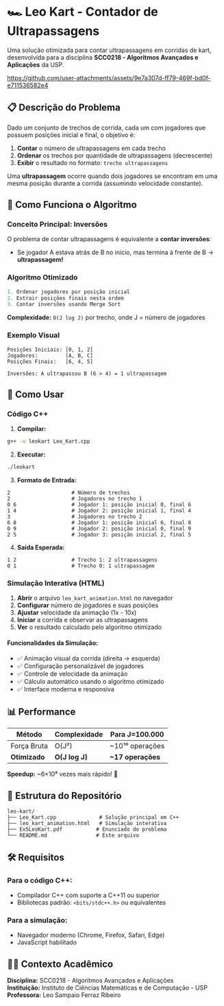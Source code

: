 # 🏎️ Leo Kart - Contador de Ultrapassagens

Uma solução otimizada para contar ultrapassagens em corridas de kart, desenvolvida para a disciplina **SCC0218 - Algoritmos Avançados e Aplicações** da USP.

https://github.com/user-attachments/assets/9e7a307d-ff79-469f-bd0f-e711536582e4

## 📋 Descrição do Problema

Dado um conjunto de trechos de corrida, cada um com jogadores que possuem posições inicial e final, o objetivo é:

1. **Contar** o número de ultrapassagens em cada trecho
2. **Ordenar** os trechos por quantidade de ultrapassagens (decrescente)
3. **Exibir** o resultado no formato: `trecho ultrapassagens`

Uma **ultrapassagem** ocorre quando dois jogadores se encontram em uma mesma posição durante a corrida (assumindo velocidade constante).

## 🧠 Como Funciona o Algoritmo

### Conceito Principal: Inversões
O problema de contar ultrapassagens é equivalente a **contar inversões**:
- Se jogador A estava atrás de B no início, mas termina à frente de B → **ultrapassagem!**

### Algoritmo Otimizado
```cpp
1. Ordenar jogadores por posição inicial
2. Extrair posições finais nesta ordem  
3. Contar inversões usando Merge Sort
```

**Complexidade:** `O(J log J)` por trecho, onde J = número de jogadores

### Exemplo Visual
```
Posições Iniciais: [0, 1, 2]
Jogadores:         [A, B, C]  
Posições Finais:   [6, 4, 5]

Inversões: A ultrapassou B (6 > 4) = 1 ultrapassagem
```

## 🚀 Como Usar

### Código C++

1. **Compilar:**
```bash
g++ -o leokart Leo_Kart.cpp
```

2. **Executar:**
```bash
./leokart
```

3. **Formato de Entrada:**
```
2                    # Número de trechos
2                    # Jogadores no trecho 1
0 6                  # Jogador 1: posição inicial 0, final 6  
1 4                  # Jogador 2: posição inicial 1, final 4
3                    # Jogadores no trecho 2
6 8                  # Jogador 1: posição inicial 6, final 8
0 9                  # Jogador 2: posição inicial 0, final 9  
2 5                  # Jogador 3: posição inicial 2, final 5
```

4. **Saída Esperada:**
```
1 2                  # Trecho 1: 2 ultrapassagens
0 1                  # Trecho 0: 1 ultrapassagem  
```

### Simulação Interativa (HTML)

1. **Abrir** o arquivo `leo_kart_animation.html` no navegador
2. **Configurar** número de jogadores e suas posições
3. **Ajustar** velocidade da animação (1x - 10x)
4. **Iniciar** a corrida e observar as ultrapassagens
5. **Ver** o resultado calculado pelo algoritmo otimizado

#### Funcionalidades da Simulação:
- ✅ Animação visual da corrida (direita → esquerda)
- ✅ Configuração personalizável de jogadores
- ✅ Controle de velocidade da animação
- ✅ Cálculo automático usando o algoritmo otimizado
- ✅ Interface moderna e responsiva

## 📊 Performance

| Método | Complexidade | Para J=100.000 |
|--------|-------------|----------------|
| Força Bruta | O(J²) | ~10¹⁰ operações |
| **Otimizado** | **O(J log J)** | **~17 operações** |

**Speedup:** ~6×10⁸ vezes mais rápido! 🚀

## 📁 Estrutura do Repositório

```
leo-kart/
├── Leo_Kart.cpp              # Solução principal em C++
├── leo_kart_animation.html   # Simulação interativa
├── Ex5LeoKart.pdf           # Enunciado do problema
└── README.md                # Este arquivo
```

## 🛠️ Requisitos

### Para o código C++:
- Compilador C++ com suporte a C++11 ou superior
- Bibliotecas padrão: `<bits/stdc++.h>` ou equivalentes

### Para a simulação:
- Navegador moderno (Chrome, Firefox, Safari, Edge)
- JavaScript habilitado

## 👨‍🎓 Contexto Acadêmico

**Disciplina:** SCC0218 - Algoritmos Avançados e Aplicações  
**Instituição:** Instituto de Ciências Matemáticas e de Computação - USP  
**Professora:** Leo Sampaio Ferraz Ribeiro
